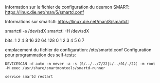 Information sur le fichier de configuration du deamon SMART:
https://linux.die.net/man/5/smartd.conf

Informations sur smartctl:
https://linux.die.net/man/8/smartctl

smartctl -a /dev/sdX
smartctl -H /dev/sdX

bits:
1   2   4    8    16    32      64      128
0   1   2    3     4    5       6        7

emplacement du fichier de configuration: /etc/smartd.conf
Configuration pour programmation des self-tests:
```
DEVICESCAN -d auto -n never -a -s (S/../../7/22|L/../01/./22) -m root -M exec /usr/share/smartmontools/smartd-runner
```  
```shell
service smartd restart
```
